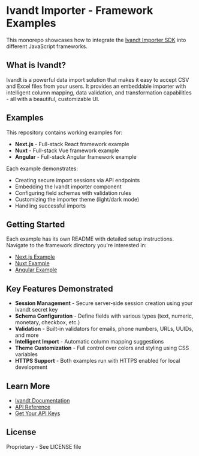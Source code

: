 # Ivandt Importer - Framework Examples

This monorepo showcases how to integrate the [Ivandt Importer SDK](https://ivandt.com/docs) into different JavaScript frameworks.

## What is Ivandt?

Ivandt is a powerful data import solution that makes it easy to accept CSV and Excel files from your users. It provides an embeddable importer with intelligent column mapping, data validation, and transformation capabilities - all with a beautiful, customizable UI.

## Examples

This repository contains working examples for:

- **Next.js** - Full-stack React framework example
- **Nuxt** - Full-stack Vue framework example
- **Angular** - Full-stack Angular framework example

Each example demonstrates:
- Creating secure import sessions via API endpoints
- Embedding the Ivandt importer component
- Configuring field schemas with validation rules
- Customizing the importer theme (light/dark mode)
- Handling successful imports

## Getting Started

Each example has its own README with detailed setup instructions. Navigate to the framework directory you're interested in:

- [Next.js Example](./nextjs/README.md)
- [Nuxt Example](./nuxt/README.md)
- [Angular Example](./angular/README.md)

## Key Features Demonstrated

- **Session Management** - Secure server-side session creation using your Ivandt secret key
- **Schema Configuration** - Define fields with various types (text, numeric, monetary, checkbox, etc.)
- **Validation** - Built-in validators for emails, phone numbers, URLs, UUIDs, and more
- **Intelligent Import** - Automatic column mapping suggestions
- **Theme Customization** - Full control over colors and styling using CSS variables
- **HTTPS Support** - Both examples run with HTTPS enabled for local development

## Learn More

- [Ivandt Documentation](https://ivandt.com/docs)
- [API Reference](https://ivandt.com/docs/api)
- [Get Your API Keys](https://ivandt.com/docs/environments)

## License

Proprietary - See LICENSE file

